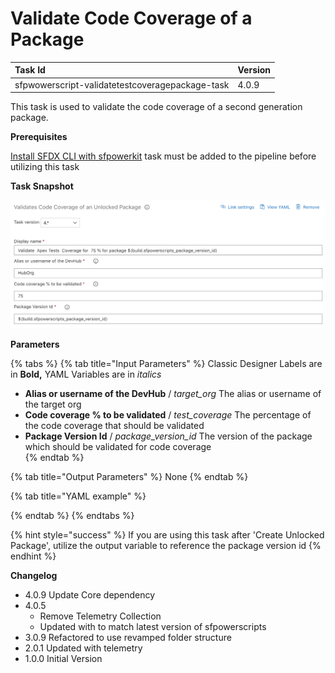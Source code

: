 # Validate Code Coverage of a Package

| Task Id | Version |
| :--- | :--- |
| sfpwowerscript-validatetestcoveragepackage-task | 4.0.9 |

This task is used to validate the code coverage of a second generation package.

**Prerequisites**

[Install SFDX CLI with sfpowerkit](../utility-tasks/install-sfdx-cli-with-sfpowerkit.md)  task must be added to the pipeline before utilizing this task

**Task Snapshot**

![](../../../.gitbook/assets/validate-coverage-unlocked-package.png)

**Parameters**

{% tabs %}
{% tab title="Input Parameters" %}
Classic Designer Labels are in **Bold,**  YAML Variables are in _italics_

* **Alias or username of the DevHub** / _target\_org_ The alias or username of the target org 
* **Code coverage % to be validated**  / _test\_coverage_ The percentage of the code coverage that should be validated 
* **Package Version Id** / _package\_version\_id_ The version of the package which should be validated for code coverage   
{% endtab %}

{% tab title="Output Parameters" %}
None
{% endtab %}

{% tab title="YAML example" %}

{% endtab %}
{% endtabs %}

{% hint style="success" %}
If you are using this task after 'Create Unlocked Package', utilize the output variable to reference the package version id
{% endhint %}

  
**Changelog**

* 4.0.9 Update Core dependency
* 4.0.5
  * Remove Telemetry Collection
  * Updated with to match latest version of sfpowerscripts
* 3.0.9 Refactored to use revamped folder structure
* 2.0.1 Updated with telemetry
* 1.0.0 Initial Version

